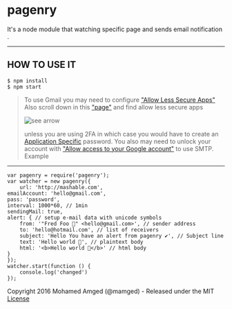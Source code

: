 pagenry
============

It's a node module that watching specific page and sends email notification .


----------


HOW TO USE IT
---------------

    $ npm install
    $ npm start

> To use Gmail you may need to configure ["Allow Less Secure Apps"](https://www.google.com/settings/security/lesssecureapps) 
> Also scroll down in this ["page"](https://www.google.com/settings/security/lesssecureapps) and find allow less secure apps
> 
> ![see arrow](http://i.imgur.com/WWJRY4P.png)
>
>
>  unless you are using 2FA in which case you would have to create an [Application Specific](https://security.google.com/settings/security/apppasswords) password. You also may need to unlock your account with ["Allow access to your Google account"](https://accounts.google.com/DisplayUnlockCaptcha) to use SMTP.
Example
---------------

    var pagenry = require('pagenry');
    var watcher = new pagenry({
        url: 'http://mashable.com',
    emailAccount: 'hello@gmail.com',
    pass: 'password',
    interval: 1000*60, // 1min
    sendingMail: true,
    alert: { // setup e-mail data with unicode symbols
        from: '"Fred Foo 👥" <hello@gmail.com>', // sender address
        to: 'hello@hotmail.com', // list of receivers
        subject: 'Hello You have an alert from pagenry ✔', // Subject line
        text: 'Hello world 🐴', // plaintext body
        html: '<b>Hello world 🐴</b>' // html body
    }
    });
    watcher.start(function () {
        console.log('changed')
    });

Copyright 2016 Mohamed Amged (@mamged) - Released under the MIT [License](LICENSE)